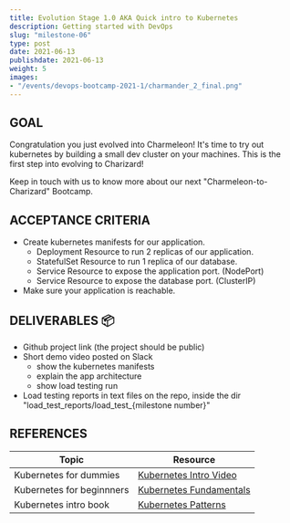 ```yaml
---
title: Evolution Stage 1.0 AKA Quick intro to Kubernetes
description: Getting started with DevOps
slug: "milestone-06"
type: post
date: 2021-06-13
publishdate: 2021-06-13
weight: 5
images:
- "/events/devops-bootcamp-2021-1/charmander_2_final.png"
---
```



## GOAL
Congratulation you just evolved into Charmeleon! It's time to try out kubernetes by building a small dev cluster on your machines. This is the first step into evolving to Charizard!

Keep in touch with us to know more about our next "Charmeleon-to-Charizard" Bootcamp.

## ACCEPTANCE CRITERIA
+ Create kubernetes manifests for our application.
    + Deployment Resource to run 2 replicas of our application.
    + StatefulSet Resource to run 1 replica of our database.
    + Service Resource to expose the application port. (NodePort)
    + Service Resource to expose the database port. (ClusterIP)
+ Make sure your application is reachable.
## DELIVERABLES 📦
+ Github project link (the project should be public)
+ Short demo video posted on Slack
    + show the kubernetes manifests
    + explain the app architecture
    + show load testing run
+ Load testing reports in text files on the repo, inside the dir "load_test_reports/load_test_{milestone number}"


## REFERENCES
| Topic |  Resource  |
| ----- | ---------- |
|Kubernetes for dummies|[Kubernetes Intro Video](https://www.youtube.com/watch?v=4ht22ReBjno&t=4s)
|Kubernetes for beginnners|[Kubernetes Fundamentals](https://medium.com/the-programmer/kubernetes-fundamentals-for-absolute-beginners-architecture-components-1f7cda8ea536)
|Kubernetes intro book|[Kubernetes Patterns](https://www.redhat.com/cms/managed-files/cm-oreilly-kubernetes-patterns-ebook-f19824-201910-en.pdf)
